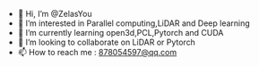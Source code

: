 - 👋 Hi, I’m @ZelasYou
- 👀 I’m interested in Parallel computing,LiDAR and Deep learning
- 🌱 I’m currently learning open3d,PCL,Pytorch and CUDA
- 💞️ I’m looking to collaborate on LiDAR or Pytorch
- 📫 How to reach me : 878054597@qq.com

<!---
ZelasYou/ZelasYou is a ✨ special ✨ repository because its `README.md` (this file) appears on your GitHub profile.
You can click the Preview link to take a look at your changes.
--->

